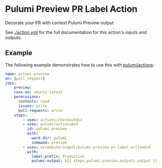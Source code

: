 # Pulumi Preview PR Label Action

Decorate your PR with context Pulumi Preview output

See [./action.yml](./action.yml) for the full documentation for this action's inputs and outputs.

## Example

The following example demonstrates how to use this with [pulumi/actions](https://github.com/pulumi/actions):
    
```yaml
name: pulumi-preview
on: [pull_request]
jobs:
    preview:
    runs-on: ubuntu-latest
    permissions:
      contents: read
      issues: write
      pull-requests: write
    steps:
        - uses: actions/checkout@v2
        - uses: pulumi/actions@v4
          id: pulumi-preview
          with:
            work-dir: pulumi
            command: preview
        - uses: urcomputeringpal/pulumi-preview-pr-label-action@v0
          with:
            label-prefix: Production
            pulumi-output: ${{ steps.pulumi-preview.outputs.output }}
```
